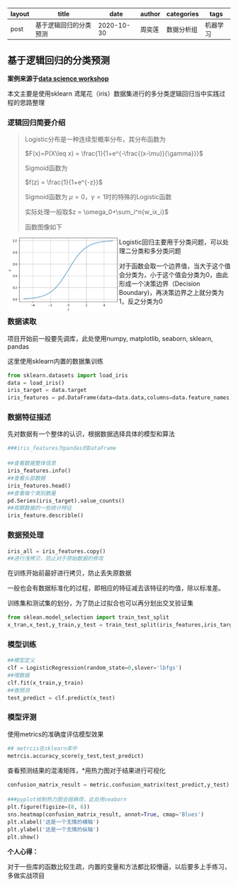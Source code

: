 | layout | title                  | date       | author | categories | tags     |
| ------ | ---------------------- | ---------- | ------ | ---------- | -------- |
| post   | 基于逻辑回归的分类预测 | 2020-10-30 | 周奕莲 | 数据分析组 | 机器学习 |

## 基于逻辑回归的分类预测

**案例来源于[data science workshop](https://developer.aliyun.com/ai/scenario/9ad3416619b1423180f656d1c9ae44f7)**  

本文主要是使用sklearn 鸢尾花（iris）数据集进行的多分类逻辑回归当中实践过程的思路整理

### 逻辑回归简要介绍

> Logistic分布是一种连续型概率分布，其分布函数为
>
> $F(x)=P(X\leq x) = \frac{1}{1+e^{-\frac{(x-\mu)}{\gamma}}}$
>
> Sigmoid函数为
>
> $f(z) = \frac{1}{1+e^{-z}}$
>
> Sigmoid函数为 $\mu=0$，$\gamma=1$时的特殊的Logistic函数
>
> 实际处理一般取$z = \omega_0+\sum_i^n{w_ix_i}$
>
> 
>
> 函数图像如下

<img src="../imgs/2010/30/Sigmoid.png" width="50%" align="left">  

  









Logistic回归主要用于分类问题，可以处理二分类和多分类问题

对于函数会取一个边界值，当大于这个值会分类为，小于这个值会分类为0，由此形成一个决策边界（Decision Boundary)，再决策边界之上就分类为1，反之分类为0



### 数据读取

项目开始前一般要先调库，此处使用numpy, matplotlib, seaborn, sklearn, pandas

这里使用sklearn内置的数据集训练

```python
from sklearn.datasets import load_iris
data = load_iris()
iris_target = data.target
iris_features = pd.DataFrame(data=data.data,columns=data.feature_names)
```



### 数据特征描述

先对数据有一个整体的认识，根据数据选择具体的模型和算法

```python
###iris_features为pandas的DataFrame

##查看数据整体信息
iris_features.info()
##查看头部数据
iris_features.head()
##查看每个类别数量
pd.Series(iris_target).value_counts()
##观察数据的一些统计特征
iris_feature.describle()
```



### 数据预处理

```python
iris_all = iris_features.copy()
##进行浅拷贝，防止对于原始数据的修改
```

在训练开始前最好进行拷贝，防止丢失原数据

一般也会有数据标准化的过程，即相应的特征减去该特征的均值，除以标准差。

训练集和测试集的划分，为了防止过拟合也可以再分划出交叉验证集

```python
from sklean.model_selection import train_test_split
x_tran,x_test,y_train,y_test = train_test_split(iris_features,iris_target,test_size=0.3,random_state = 2021)
```



### 模型训练

```python
##模型定义
clf = LogisticRegression(random_state=0,slover='lbfgs')
##喂数据
clf.fit(x_train,y_train)
##做预测
test_predict = clf.predict(x_test)
```



### 模型评测

使用metrics的准确度评估模型效果

```python
## metrcis在sklearn库中
metrcis.accuracy_score(y_test,test_predict)
```



查看预测结果的混淆矩阵，*用热力图对于结果进行可视化

```python
confusion_matrix_result = metric.confusion_matrix(test_predict,y_test)

###pyplot绘制热力图会很麻烦，此处用seaborn
plt.figure(figsize=(8, 6))
sns.heatmap(confusion_matrix_result, annot=True, cmap='Blues')
plt.xlabel('这是一个无情的横轴')
plt.ylabel('这是一个无情的纵轴')
plt.show()
```





**个人心得：**

​	对于一些库的函数比较生疏，内置的变量和方法都比较懵逼，以后要多上手练习，多做实战项目



